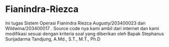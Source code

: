 # Fianindra-Riezca
Ini tugas Sistem Operasi Fianindra Riezca Augusty/203400023 dan Wildwina/203400017 . Source code nya kami ambil dari internet dan kami modifikasi sesuai dengan kriteria soal yang diberikan oleh Bapak Stephanus Surijadarma Tandjung, A.Md., S.T., M.T., Ph.D
